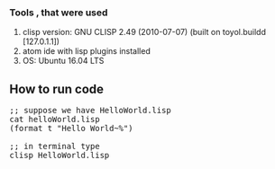 ### Tools , that were used
<ol>
<li>clisp version: GNU CLISP 2.49 (2010-07-07) (built on toyol.buildd [127.0.1.1])</li>
<li>atom ide with lisp plugins installed</li>
<li>OS: Ubuntu 16.04 LTS </li>
</ol>

## How to run code
<pre>
;; suppose we have HelloWorld.lisp
cat helloWorld.lisp
(format t "Hello World~%")

;; in terminal type
clisp HelloWorld.lisp
</pre>
